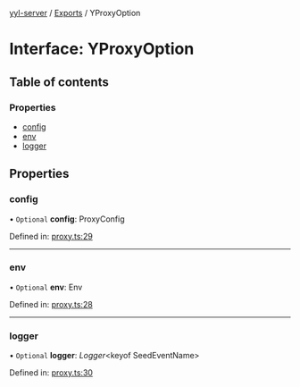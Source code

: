 [yyl-server](../README.md) / [Exports](../modules.md) / YProxyOption

# Interface: YProxyOption

## Table of contents

### Properties

- [config](yproxyoption.md#config)
- [env](yproxyoption.md#env)
- [logger](yproxyoption.md#logger)

## Properties

### config

• `Optional` **config**: ProxyConfig

Defined in: [proxy.ts:29](https://github.com/jackness1208/yyl-server/blob/2a2aa3d/src/proxy.ts#L29)

___

### env

• `Optional` **env**: Env

Defined in: [proxy.ts:28](https://github.com/jackness1208/yyl-server/blob/2a2aa3d/src/proxy.ts#L28)

___

### logger

• `Optional` **logger**: *Logger*<keyof SeedEventName\>

Defined in: [proxy.ts:30](https://github.com/jackness1208/yyl-server/blob/2a2aa3d/src/proxy.ts#L30)
